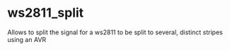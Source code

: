 # ws2811_split
Allows to split the signal for a ws2811 to be split to several, distinct stripes using an AVR
